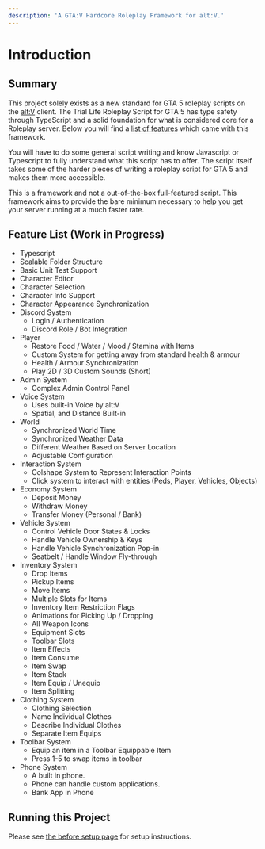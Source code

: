 ```yaml
---
description: 'A GTA:V Hardcore Roleplay Framework for alt:V.'
---
```


# Introduction

## Summary

This project solely exists as a new standard for GTA 5 roleplay scripts on the [alt:V](https://altv.mp/) client. The Trial Life Roleplay Script for GTA 5 has type safety through TypeScript and a solid foundation for what is considered core for a Roleplay server. Below you will find a [list of features](#Feature-List-Work-in-Progress) which came with this framework.

You will have to do some general script writing and know Javascript or Typescript to fully understand what this script has to offer. The script itself takes some of the harder pieces of writing a roleplay script for GTA 5 and makes them more accessible.

This is a framework and not a out-of-the-box full-featured script. This framework aims to provide the bare minimum necessary to help you get your server running at a much faster rate.

## Feature List (Work in Progress)

-   Typescript
-   Scalable Folder Structure
-   Basic Unit Test Support
-   Character Editor
-   Character Selection
-   Character Info Support
-   Character Appearance Synchronization
-   Discord System
    -   Login / Authentication
    -   Discord Role / Bot Integration
-   Player
    -   Restore Food / Water / Mood / Stamina with Items
    -   Custom System for getting away from standard health & armour
    -   Health / Armour Synchronization
    -   Play 2D / 3D Custom Sounds (Short)
-   Admin System
    -   Complex Admin Control Panel
-   Voice System
    -   Uses built-in Voice by alt:V
    -   Spatial, and Distance Built-in
-   World
    -   Synchronized World Time
    -   Synchronized Weather Data
    -   Different Weather Based on Server Location
    -   Adjustable Configuration
-   Interaction System
    -   Colshape System to Represent Interaction Points
    -   Click system to interact with entities (Peds, Player, Vehicles, Objects)
-   Economy System
    -   Deposit Money
    -   Withdraw Money
    -   Transfer Money (Personal / Bank)
-   Vehicle System
    -   Control Vehicle Door States & Locks
    -   Handle Vehicle Ownership & Keys
    -   Handle Vehicle Synchronization Pop-in
    -   Seatbelt / Handle Window Fly-through
-   Inventory System
    -   Drop Items
    -   Pickup Items
    -   Move Items
    -   Multiple Slots for Items
    -   Inventory Item Restriction Flags
    -   Animations for Picking Up / Dropping
    -   All Weapon Icons
    -   Equipment Slots
    -   Toolbar Slots
    -   Item Effects
    -   Item Consume
    -   Item Swap
    -   Item Stack
    -   Item Equip / Unequip
    -   Item Splitting
-   Clothing System
    -   Clothing Selection
    -   Name Individual Clothes
    -   Describe Individual Clothes
    -   Separate Item Equips
-   Toolbar System
    -   Equip an item in a Toolbar Equippable Item
    -   Press 1-5 to swap items in toolbar
-   Phone System
    -   A built in phone.
    -   Phone can handle custom applications.
    -   Bank App in Phone

## Running this Project

Please see [the before setup page](documentation/before-setup.md) for setup instructions.
